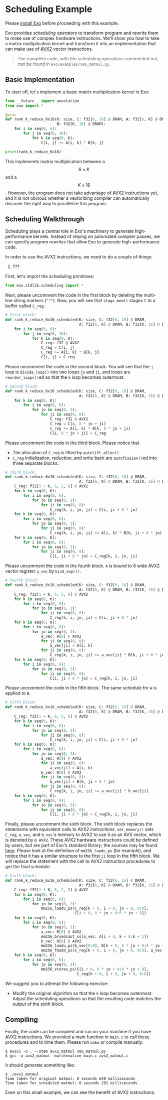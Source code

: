 # Scheduling Example

Please [install Exo](https://github.com/exo-lang/exo#install-exo) before proceeding with this example.

Exo provides *scheduling operators* to transform program and rewrite them to make use of complex hardware instructions.
We'll show you how to take a matrix multiplication kernel and transform it into an implementation that can make use of [AVX2](https://en.wikipedia.org/wiki/Advanced_Vector_Extensions) vector instructions.

> The complete code, with the scheduling operations commented out, can be found in `exo/examples/x86_matmul.py`.

## Basic Implementation

To start off, let's implement a basic matrix multiplication kernel in Exo:
```py
from __future__ import annotation
from exo import *

@proc
def rank_k_reduce_6x16(K: size, C: f32[6, 16] @ DRAM, A: f32[6, K] @ DRAM,
                       B: f32[K, 16] @ DRAM):
    for i in seq(0, 6):
        for j in seq(0, 16):
            for k in seq(0, K):
                C[i, j] += A[i, k] * B[k, j]

print(rank_k_reduce_6x16)
```

This implements matrix multiplication between a $$ 6\times K $$ and a $$ K \times 16 $$.
However, the program does not take advantage of AVX2 instructions yet, and it is not obvious whether a vectorizing compiler can automatically discover the right way to parallelize this program.

## Scheduling Walkthrough

Scheduling plays a central role in Exo's machinery to generate high-performance kernels.
Instead of relying on automated compiler passes, we can specify *program rewrites* that allow Exo to generate high-performance code.

In order to use the AVX2 instructions, we need to do a couple of things:
1. ???

First, let's import the scheduling primitives:
```py
from exo.stdlib.scheduling import *
```


Next, please uncomment the code in the first block by deleting the multi-line string
markers (`"""`). Now, you will see that `stage_mem()` stages `C` to a buffer
called `C_reg`.

```python
# First block:
def rank_k_reduce_6x16_scheduled(K: size, C: f32[6, 16] @ DRAM,
                                 A: f32[6, K] @ DRAM, B: f32[K, 16] @ DRAM):
    for i in seq(0, 6):
        for j in seq(0, 16):
            for k in seq(0, K):
                C_reg: f32 @ AVX2
                C_reg = C[i, j]
                C_reg += A[i, k] * B[k, j]
                C[i, j] = C_reg
```

Please uncomment the code in the second block. You will see that the `j` loop
is `divide_loop()` into two loops `jo` and `ji`, and loops are `reorder_loops()`ed so that the `k`
loop becomes outermost.

```python
# Second block:
def rank_k_reduce_6x16_scheduled(K: size, C: f32[6, 16] @ DRAM,
                                 A: f32[6, K] @ DRAM, B: f32[K, 16] @ DRAM):
    for k in seq(0, K):
        for i in seq(0, 6):
            for jo in seq(0, 2):
                for ji in seq(0, 8):
                    C_reg: f32 @ AVX2
                    C_reg = C[i, 8 * jo + ji]
                    C_reg += A[i, k] * B[k, 8 * jo + ji]
                    C[i, 8 * jo + ji] = C_reg
```

Please uncomment the code in the third block. Please notice that

- The allocation of `C_reg` is lifted by `autolift_alloc()`
- `C_reg` initialization, reduction, and write back are `autofission()`ed into three
  separate blocks.

```python
# Third block:
def rank_k_reduce_6x16_scheduled(K: size, C: f32[6, 16] @ DRAM,
                                 A: f32[6, K] @ DRAM, B: f32[K, 16] @ DRAM):
    C_reg: f32[1 + K, 6, 2, 8] @ AVX2
    for k in seq(0, K):
        for i in seq(0, 6):
            for jo in seq(0, 2):
                for ji in seq(0, 8):
                    C_reg[k, i, jo, ji] = C[i, ji + 8 * jo]
    for k in seq(0, K):
        for i in seq(0, 6):
            for jo in seq(0, 2):
                for ji in seq(0, 8):
                    C_reg[k, i, jo, ji] += A[i, k] * B[k, ji + 8 * jo]
    for k in seq(0, K):
        for i in seq(0, 6):
            for jo in seq(0, 2):
                for ji in seq(0, 8):
                    C[i, ji + 8 * jo] = C_reg[k, i, jo, ji]
```

Please uncomment the code in the fourth block. `A` is bound to 8 wide AVX2 vector
register `a_vec` by `bind_expr()`.

```python
# Fourth block:
def rank_k_reduce_6x16_scheduled(K: size, C: f32[6, 16] @ DRAM,
                                 A: f32[6, K] @ DRAM, B: f32[K, 16] @ DRAM):
    C_reg: f32[1 + K, 6, 2, 8] @ AVX2
    for k in seq(0, K):
        for i in seq(0, 6):
            for jo in seq(0, 2):
                for ji in seq(0, 8):
                    C_reg[k, i, jo, ji] = C[i, ji + 8 * jo]
    for k in seq(0, K):
        for i in seq(0, 6):
            for jo in seq(0, 2):
                a_vec: R[8] @ AVX2
                for ji in seq(0, 8):
                    a_vec[ji] = A[i, k]
                for ji in seq(0, 8):
                    C_reg[k, i, jo, ji] += a_vec[ji] * B[k, ji + 8 * jo]
    for k in seq(0, K):
        for i in seq(0, 6):
            for jo in seq(0, 2):
                for ji in seq(0, 8):
                    C[i, ji + 8 * jo] = C_reg[k, i, jo, ji]
```

Please uncomment the code in the fifth block. The same schedule for `A` is applied
to `B`.

```python
# Fifth block:
def rank_k_reduce_6x16_scheduled(K: size, C: f32[6, 16] @ DRAM,
                                 A: f32[6, K] @ DRAM, B: f32[K, 16] @ DRAM):
    C_reg: f32[1 + K, 6, 2, 8] @ AVX2
    for k in seq(0, K):
        for i in seq(0, 6):
            for jo in seq(0, 2):
                for ji in seq(0, 8):
                    C_reg[k, i, jo, ji] = C[i, ji + 8 * jo]
    for k in seq(0, K):
        for i in seq(0, 6):
            for jo in seq(0, 2):
                a_vec: R[8] @ AVX2
                for ji in seq(0, 8):
                    a_vec[ji] = A[i, k]
                b_vec: R[8] @ AVX2
                for ji in seq(0, 8):
                    b_vec[ji] = B[k, ji + 8 * jo]
                for ji in seq(0, 8):
                    C_reg[k, i, jo, ji] += a_vec[ji] * b_vec[ji]
    for k in seq(0, K):
        for i in seq(0, 6):
            for jo in seq(0, 2):
                for ji in seq(0, 8):
                    C[i, ji + 8 * jo] = C_reg[k, i, jo, ji]
```

Finally, please uncomment the sixth block. The sixth block replaces the statements with
equivalent calls to AVX2 instructions. `set_memory()` sets `C_reg`, `a_vec`, and `b_vec`'s
memory to AVX2 to use it as an AVX vector, which is denoted by `@ AVX2`.
These AVX2 hardware instructions could be defined
by users, but are part of Exo's standard library; the sources may be
found [here](https://github.com/ChezJrk/exo/blob/master/src/exo/platforms/x86.py#L8).
Please look at the definition of `mm256_loadu_ps` (for example), and notice that it has
a similar structure to the first `ji` loop in the fifth block. We will replace the
statement with the call to AVX2 instruction procedures to get the final schedule.

```python
# Sixth block:
def rank_k_reduce_6x16_scheduled(K: size, C: f32[6, 16] @ DRAM,
                                 A: f32[6, K] @ DRAM, B: f32[K, 16] @ DRAM):
    C_reg: f32[1 + K, 6, 2, 8] @ AVX2
    for k in seq(0, K):
        for i in seq(0, 6):
            for jo in seq(0, 2):
                mm256_loadu_ps(C_reg[k + 0, i + 0, jo + 0, 0:8],
                               C[i + 0, 8 * jo + 0:8 * jo + 8])
    for k in seq(0, K):
        for i in seq(0, 6):
            for jo in seq(0, 2):
                a_vec: R[8] @ AVX2
                mm256_broadcast_ss(a_vec, A[i + 0, k + 0:k + 1])
                b_vec: R[8] @ AVX2
                mm256_loadu_ps(b_vec[0:8], B[k + 0, 8 * jo + 0:8 * jo + 8])
                mm256_fmadd_ps(C_reg[k + 0, i + 0, jo + 0, 0:8], a_vec, b_vec)
    for k in seq(0, K):
        for i in seq(0, 6):
            for jo in seq(0, 2):
                mm256_storeu_ps(C[i + 0, 8 * jo + 0:8 * jo + 8],
                                C_reg[k + 0, i + 0, jo + 0, 0:8])
```

We suggest you to attempt the following exercise:

- Modify the original algorithm so that the `k` loop becomes outermost. Adjust the
  scheduling operations so that the resulting code matches the output of the sixth
  block.

## Compiling

Finally, the code can be compiled and run on your machine if you have AVX2 instructions.
We provided a main function in `main.c` to call these procedures and to time them.
Please run `make` or compile manually:

```
$ exocc -o . --stem avx2_matmul x86_matmul.py
$ gcc -o avx2_matmul -march=native main.c avx2_matmul.c
```

It should generate something like:

```
$ ./avx2_matmul
Time taken for original matmul: 0 seconds 649 milliseconds
Time taken for scheduled matmul: 0 seconds 291 milliseconds
```

Even on this small example, we can see the benefit of AVX2 instructions.
